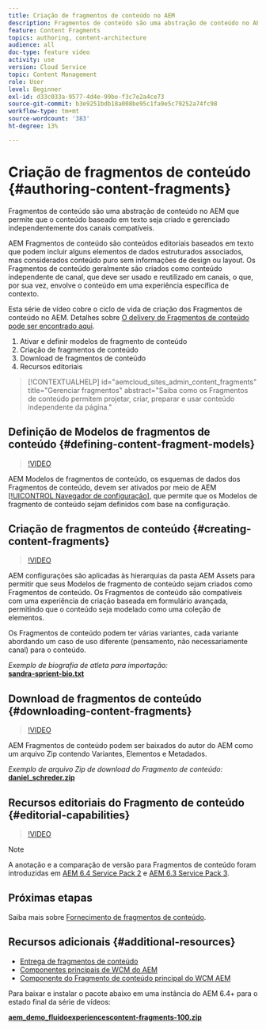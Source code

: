 ```yaml
---
title: Criação de fragmentos de conteúdo no AEM
description: Fragmentos de conteúdo são uma abstração de conteúdo no AEM que permite que o conteúdo baseado em texto seja criado e gerenciado independentemente dos canais compatíveis.
feature: Content Fragments
topics: authoring, content-architecture
audience: all
doc-type: feature video
activity: use
version: Cloud Service
topic: Content Management
role: User
level: Beginner
exl-id: d33c033a-9577-4d4e-99be-f3c7e2a4ce73
source-git-commit: b3e9251bdb18a008be95c1fa9e5c79252a74fc98
workflow-type: tm+mt
source-wordcount: '383'
ht-degree: 13%

---
```


# Criação de fragmentos de conteúdo {#authoring-content-fragments}

Fragmentos de conteúdo são uma abstração de conteúdo no AEM que permite que o conteúdo baseado em texto seja criado e gerenciado independentemente dos canais compatíveis.

AEM Fragmentos de conteúdo são conteúdos editoriais baseados em texto que podem incluir alguns elementos de dados estruturados associados, mas considerados conteúdo puro sem informações de design ou layout. Os Fragmentos de conteúdo geralmente são criados como conteúdo independente de canal, que deve ser usado e reutilizado em canais, o que, por sua vez, envolve o conteúdo em uma experiência específica de contexto.

Esta série de vídeo cobre o ciclo de vida de criação dos Fragmentos de conteúdo no AEM. Detalhes sobre [O delivery de Fragmentos de conteúdo pode ser encontrado aqui](content-fragments-delivery-feature-video-use.md).

1. Ativar e definir modelos de fragmento de conteúdo
2. Criação de fragmentos de conteúdo
3. Download de fragmentos de conteúdo
4. Recursos editoriais

>[!CONTEXTUALHELP]
>id="aemcloud_sites_admin_content_fragments"
>title="Gerenciar fragmentos"
>abstract="Saiba como os Fragmentos de conteúdo permitem projetar, criar, preparar e usar conteúdo independente da página."

## Definição de Modelos de fragmentos de conteúdo {#defining-content-fragment-models}

>[!VIDEO](https://video.tv.adobe.com/v/22452?quality=12&learn=on)

AEM Modelos de fragmentos de conteúdo, os esquemas de dados dos Fragmentos de conteúdo, devem ser ativados por meio de AEM [[!UICONTROL Navegador de configuração]](https://experienceleague.adobe.com/docs/experience-manager-cloud-service/implementing/developing/configurations.html?lang=pt-BR), que permite que os Modelos de fragmento de conteúdo sejam definidos com base na configuração.

## Criação de fragmentos de conteúdo {#creating-content-fragments}

>[!VIDEO](https://video.tv.adobe.com/v/22451?quality=12&learn=on)

AEM configurações são aplicadas às hierarquias da pasta AEM Assets para permitir que seus Modelos de fragmento de conteúdo sejam criados como Fragmentos de conteúdo. Os Fragmentos de conteúdo são compatíveis com uma experiência de criação baseada em formulário avançada, permitindo que o conteúdo seja modelado como uma coleção de elementos.

Os Fragmentos de conteúdo podem ter várias variantes, cada variante abordando um caso de uso diferente (pensamento, não necessariamente canal) para o conteúdo.

*Exemplo de biografia de atleta para importação:*\
**[sandra-sprient-bio.txt](assets/sandra-sprient-bio.txt)**

## Download de fragmentos de conteúdo {#downloading-content-fragments}

>[!VIDEO](https://video.tv.adobe.com/v/22450?quality=12&learn=on)

AEM Fragmentos de conteúdo podem ser baixados do autor do AEM como um arquivo Zip contendo Variantes, Elementos e Metadados.

*Exemplo de arquivo Zip de download do Fragmento de conteúdo:*\
**[daniel_schreder.zip](assets/daniel_schreder.zip)**

## Recursos editoriais do Fragmento de conteúdo {#editorial-capabilities}

>[!VIDEO](https://video.tv.adobe.com/v/25891?quality=12&learn=on)

>[!NOTE]
>
> A anotação e a comparação de versão para Fragmentos de conteúdo foram introduzidas em [AEM 6.4 Service Pack 2](https://helpx.adobe.com/br/experience-manager/aem-releases-updates.html) e [AEM 6.3 Service Pack 3](https://helpx.adobe.com/br/experience-manager/6-3/release-notes/sp3-release-notes.html).

## Próximas etapas

Saiba mais sobre [Fornecimento de fragmentos de conteúdo](content-fragments-delivery-feature-video-use.md).

## Recursos adicionais {#additional-resources}

* [Entrega de fragmentos de conteúdo](content-fragments-delivery-feature-video-use.md)
* [Componentes principais de WCM do AEM](https://experienceleague.adobe.com/docs/experience-manager-core-components/using/introduction.html?lang=pt-BR)
* [Componente do Fragmento de conteúdo principal do WCM AEM](https://experienceleague.adobe.com/docs/experience-manager-core-components/using/components/content-fragment-component.html?lang=pt-BR)

Para baixar e instalar o pacote abaixo em uma instância do AEM 6.4+ para o estado final da série de vídeos:

**[aem_demo_fluidoexperiencescontent-fragments-100.zip](assets/aem_demo_fluid-experiencescontent-fragments-100.zip)**
